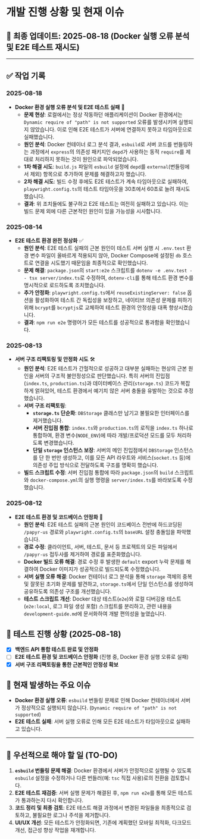# 개발 진행 상황 및 현재 이슈

## 📅 최종 업데이트: 2025-08-18 (Docker 실행 오류 분석 및 E2E 테스트 재시도)

---

## ✅ 작업 기록

### 2025-08-18
- **Docker 환경 실행 오류 분석 및 E2E 테스트 실패** 🐞
  - **문제 현상**: 로컬에서는 정상 작동하던 애플리케이션이 Docker 환경에서는 `Dynamic require of "path" is not supported` 오류를 발생시키며 실행되지 않았습니다. 이로 인해 E2E 테스트가 서버에 연결하지 못하고 타임아웃으로 실패했습니다.
  - **원인 분석**: Docker 컨테이너 로그 분석 결과, `esbuild`로 서버 코드를 번들링하는 과정에서 `express`의 의존성 패키지인 `depd`가 사용하는 동적 `require`를 제대로 처리하지 못하는 것이 원인으로 파악되었습니다.
  - **1차 해결 시도**: `build.js` 파일의 `esbuild` 설정에 `depd`를 `external`(번들링에서 제외) 항목으로 추가하여 문제를 해결하고자 했습니다.
  - **2차 해결 시도**: 빌드 수정 후에도 E2E 테스트가 계속 타임아웃으로 실패하여, `playwright.config.ts`의 테스트 타임아웃을 30초에서 60초로 늘려 재시도했습니다.
  - **결과**: 위 조치들에도 불구하고 E2E 테스트는 여전히 실패하고 있습니다. 이는 빌드 문제 외에 다른 근본적인 원인이 있을 가능성을 시사합니다.

### 2025-08-14
- **E2E 테스트 환경 완전 정상화** ✅
  - **원인 분석**: E2E 테스트 실패의 근본 원인이 테스트 서버 실행 시 `.env.test` 환경 변수 파일이 올바르게 적용되지 않아, Docker Compose에 설정된 `db` 호스트로 연결을 시도했기 때문임을 최종적으로 확인했습니다.
  - **문제 해결**: `package.json`의 `start:e2e` 스크립트를 `dotenv -e .env.test -- tsx server/index.ts`로 수정하여, `dotenv-cli`를 통해 테스트 환경 변수를 명시적으로 로드하도록 조치했습니다.
  - **추가 안정화**: `playwright.config.ts`에서 `reuseExistingServer: false` 옵션을 활성화하여 테스트 간 독립성을 보장하고, 네이티브 의존성 문제를 피하기 위해 `bcrypt`를 `bcryptjs`로 교체하여 테스트 환경의 안정성을 대폭 향상시켰습니다.
  - **결과**: `npm run e2e` 명령어가 모든 테스트를 성공적으로 통과함을 확인했습니다.

### 2025-08-13
- **서버 구조 리팩토링 및 안정화 시도** 🛠️
  - **원인 분석**: E2E 테스트가 간헐적으로 성공하고 대부분 실패하는 현상의 근본 원인을 서버의 구조적 불안정성으로 판단했습니다. 특히 서버의 진입점(`index.ts`, `production.ts`)과 데이터베이스 관리(`storage.ts`) 코드가 복잡하게 얽혀있어, 테스트 환경에서 예기치 않은 서버 충돌을 유발하는 것으로 추정했습니다.
  - **서버 구조 리팩토링**:
    - **`storage.ts` 단순화**: `DBStorage` 클래스만 남기고 불필요한 인터페이스를 제거했습니다.
    - **서버 진입점 통합**: `index.ts`와 `production.ts`의 로직을 `index.ts` 하나로 통합하여, 환경 변수(`NODE_ENV`)에 따라 개발/프로덕션 모드를 모두 처리하도록 변경했습니다.
    - **단일 `storage` 인스턴스 보장**: 서버의 메인 진입점에서 `DBStorage` 인스턴스를 단 한 번만 생성하고, 이를 모든 API 라우트와 서비스(`socket.ts` 등)에 의존성 주입 방식으로 전달하도록 구조를 명확히 했습니다.
  - **빌드 스크립트 수정**: 서버 진입점 통합에 따라 `package.json`의 `build` 스크립트와 `docker-compose.yml`의 실행 명령을 `server/index.ts`를 바라보도록 수정했습니다.

### 2025-08-12
- **E2E 테스트 환경 및 코드베이스 안정화** 🚀
  - **원인 분석**: E2E 테스트 실패의 근본 원인이 코드베이스 전반에 하드코딩된 `/papyr-us` 경로와 `playwright.config.ts`의 `baseURL` 설정 충돌임을 파악했습니다.
  - **경로 수정**: 클라이언트, 서버, 테스트, 문서 등 프로젝트의 모든 파일에서 `/papyr-us` 접두사를 제거하여 경로를 표준화했습니다.
  - **Docker 빌드 오류 해결**: 경로 수정 후 발생한 `default` export 누락 문제를 해결하여 Docker 이미지가 성공적으로 빌드되도록 수정했습니다.
  - **서버 실행 오류 해결**: Docker 컨테이너 로그 분석을 통해 `storage` 객체의 중복 및 잘못된 초기화 문제를 발견하고, `storage.ts`에서 단일 인스턴스를 생성하여 공유하도록 의존성 구조를 개선했습니다.
  - **테스트 스크립트 개선**: Docker 대상 테스트(`e2e`)와 로컬 디버깅용 테스트(`e2e:local`, 로그 파일 생성 포함) 스크립트를 분리하고, 관련 내용을 `development-guide.md`에 문서화하여 개발 편의성을 높였습니다.

## 🧪 테스트 진행 상황 (2025-08-18)

- [x] **백엔드 API 통합 테스트 완료 및 안정화**
- [ ] **E2E 테스트 환경 및 코드베이스 안정화** (진행 중, Docker 환경 실행 오류로 실패)
- [x] **서버 구조 리팩토링을 통한 근본적인 안정성 확보**

## 🚨 현재 발생하는 주요 이슈

- **Docker 환경 실행 오류**: `esbuild` 번들링 문제로 인해 Docker 컨테이너에서 서버가 정상적으로 실행되지 않습니다. (`Dynamic require of "path" is not supported`)
- **E2E 테스트 실패**: 서버 실행 오류로 인해 모든 E2E 테스트가 타임아웃으로 실패하고 있습니다.

---

## 📝 우선적으로 해야 할 일 (TO-DO)

1.  **`esbuild` 번들링 문제 해결**: Docker 환경에서 서버가 안정적으로 실행될 수 있도록 `esbuild` 설정을 수정하거나 다른 번들러(예: `tsc` 직접 사용)로의 전환을 검토합니다.
2.  **E2E 테스트 재검증**: 서버 실행 문제가 해결된 후, `npm run e2e`를 통해 모든 테스트가 통과하는지 다시 확인합니다.
3.  **코드 정리 및 최종 검토**: E2E 테스트 해결 과정에서 변경된 파일들을 최종적으로 검토하고, 불필요한 로그나 주석을 제거합니다.
4.  **UI/UX 개선**: 모든 테스트가 안정화되면, 기존에 계획했던 모바일 최적화, 다크모드 개선, 접근성 향상 작업을 재개합니다.
